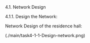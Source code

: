 4.1. Network Design

4.1.1. Design the Network: 

Network Design of the residence hall: 

(./main/task4-1-1-Design-network.png)



